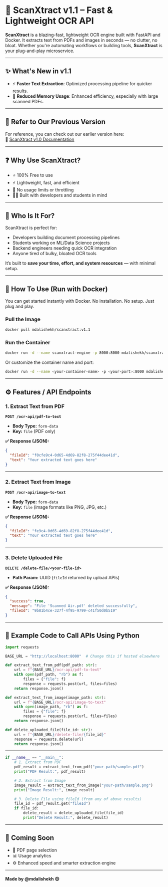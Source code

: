 
# 🚀 ScanXtract v1.1 – Fast & Lightweight OCR API

**ScanXtract** is a blazing-fast, lightweight OCR engine built with FastAPI and Docker. It extracts text from PDFs and images in seconds — no clutter, no bloat. Whether you're automating workflows or building tools, **ScanXtract** is your plug-and-play microservice.

---

## ✨ What's New in v1.1

- ⚡ **Faster Text Extraction**: Optimized processing pipeline for quicker results.
- 🧠 **Reduced Memory Usage**: Enhanced efficiency, especially with large scanned PDFs.

---

## 🔁 Refer to Our Previous Version

For reference, you can check out our earlier version here:  
🔗 [ScanXtract v1.0 Documentation](https://hackmd.io/@mdalishekh/B1k8hpCbll)

---

## ❓ Why Use ScanXtract?

- ⭐ 100% Free to use
- ⚡ Lightweight, fast, and efficient
- 🚫 No usage limits or throttling
- 👨‍💻 Built with developers and students in mind

---

## 👥 Who Is It For?

ScanXtract is perfect for:

- Developers building document processing pipelines
- Students working on ML/Data Science projects
- Backend engineers needing quick OCR integration
- Anyone tired of bulky, bloated OCR tools

It’s built to **save your time, effort, and system resources** — with minimal setup.

---

## 🐳 How To Use (Run with Docker)

You can get started instantly with Docker. No installation. No setup. Just plug and play.


### Pull the Image

```bash
docker pull mdalishekh/scanxtract:v1.1
```

### Run the Container

```bash
docker run -d --name scanxtract-engine -p 8000:8000 mdalishekh/scanxtract:v1.1
```

Or customize the container name and port:

```bash
docker run -d --name <your-container-name> -p <your-port>:8000 mdalishekh/scanxtract:v1.1
```

---

## ⚙️ Features / API Endpoints

### 1. Extract Text from PDF

**`POST /ocr-api/pdf-to-text`**

- **Body Type:** `form-data`
- **Key:** `file` (PDF only)

**✅ Response (JSON):**

```json
{
  "fileId": "f0cfe9c4-0d65-4d69-82f8-275f44dee41d",
  "text": "Your extracted text goes here"
}
```

---

### 2. Extract Text from Image

**`POST /ocr-api/image-to-text`**

- **Body Type:** `form-data`
- **Key:** `file` (image formats like PNG, JPG, etc.)

**✅ Response (JSON):**

```json
{
  "fileId": "fe9c4-0d65-4d69-82f8-275f44dee41d",
  "text": "Your extracted text goes here"
}
```

---

### 3. Delete Uploaded File

**`DELETE /delete-file/<your-file-id>`**

- **Path Param:** UUID (`fileId` returned by upload APIs)

**✅ Response (JSON):**

```json
{
  "success": true,
  "message": "File 'Scanned Air.pdf' deleted successfully",
  "fileId": "9b81b4ce-327f-4f95-9799-c41f50d0b519"
}
```

---

## 🧪 Example Code to Call APIs Using Python

```python
import requests

BASE_URL = "http://localhost:8000"  # Change this if hosted elsewhere

def extract_text_from_pdf(pdf_path: str):
    url = f"{BASE_URL}/ocr-api/pdf-to-text"
    with open(pdf_path, "rb") as f:
        files = {"file": f}
        response = requests.post(url, files=files)
    return response.json()

def extract_text_from_image(image_path: str):
    url = f"{BASE_URL}/ocr-api/image-to-text"
    with open(image_path, "rb") as f:
        files = {"file": f}
        response = requests.post(url, files=files)
    return response.json()

def delete_uploaded_file(file_id: str):
    url = f"{BASE_URL}/delete-file/{file_id}"
    response = requests.delete(url)
    return response.json()
```
----
```python
if __name__ == "__main__":
    # 1. Extract from PDF
    pdf_result = extract_text_from_pdf("your-path/sample.pdf")
    print("PDF Result:", pdf_result)

    # 2. Extract from Image
    image_result = extract_text_from_image("your-path/sample.png")
    print("Image Result:", image_result)

    # 3. Delete File using fileId (from any of above results)
    file_id = pdf_result.get("fileId")
    if file_id:
        delete_result = delete_uploaded_file(file_id)
        print("Delete Result:", delete_result)
```

---

## 🔮 Coming Soon

- 📄 PDF page selection
- 📊 Usage analytics
- ⚙️ Enhanced speed and smarter extraction engine

---

#### Made by @mdalishekh 😊

